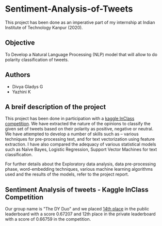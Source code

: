 # Sentiment-Analysis-of-Tweets
This project has been done as an imperative part of my internship at Indian Institute of Technology Kanpur (2020).

## Objective
To Develop a Natural Language Processing (NLP) model that will allow to do polarity classification of tweets. 

## Authors
* Divya Gladys G
* Yazhini K

## A breif description of the project
This project has been done in participation with a [kaggle InClass competition](https://www.kaggle.com/c/sentiment-analysis-of-tweets). We have extracted the nature of the opinions to classify the given set of tweets based on their polarity as positive, negative or neutral. We have attempted to develop a number of skills such as – various techniques for pre-processing text, and for text vectorization using feature extraction. I have also compared the adequacy of various statistical models such as Naïve Bayes, Logistic Regression, Support Vector Machines for text classification.

For further details about the Exploratory data analysis, data pre-processing phase, word-embedding techniques, various machine learning algorithms used and the results of the models, refer to the project report.

## Sentiment Analysis of tweets - Kaggle InClass Competition
Our group name is "The DY Duo" and we placed [14th place](https://www.kaggle.com/c/sentiment-analysis-of-tweets/leaderboard) in the public leaderboard with a score 0.67207
and 12th place in the private leaderboard with a score of 0.66759 in the competition.

